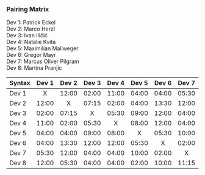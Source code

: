 ### Pairing Matrix
Dev 1: Patrick Eckel <br/>
Dev 2: Marco Herzl <br/>
Dev 3: Ivan Iličić <br/>
Dev 4: Natalie Kvita <br/>
Dev 5: Maximilian Mallweger <br/>
Dev 6: Gregor Mayr <br/>
Dev 7: Marcus Oliver Pilgram <br/>
Dev 8: Martina Pranjic <br/>

| Syntax      | Dev 1   	| Dev 2   	  | Dev 3   	| Dev 4   	  | Dev 5   	| Dev 6   	  | Dev 7   	| Dev 8   	  |
| :---        |    :----:   |    :----:   |    :----:   |    :----:   |    :----:   |    :----:   |    :----:   |    :----:   |
| Dev 1       | X           | 12:00       | 02:00       | 11:00       | 04:00       | 04:00       | 05:30       | 12:00       |
| Dev 2       | 12:00       | X           | 07:15       | 02:00       | 04:00       | 13:30       | 12:00       | 05:30       |
| Dev 3       | 02:00       | 07:15       | X           | 05:30       | 09:00       | 12:00       | 04:00       | 04:00       |
| Dev 4       | 11:00       | 02:00       | 05:30       | X           | 08:00       | 12:00       | 04:00       | 04:00       |
| Dev 5       | 04:00       | 04:00       | 09:00       | 08:00       | X           | 05:30       | 10:00       | 02:00       |
| Dev 6       | 04:00       | 13:30       | 12:00       | 12:00       | 05:30       | X           | 02:00       | 10:00       |
| Dev 7       | 05:30       | 12:00       | 04:00       | 04:00       | 10:00       | 02:00       | X           | 11:15       |
| Dev 8       | 12:00       | 05:30       | 04:00       | 04:00       | 02:00       | 10:00       | 11:15       | X           |
